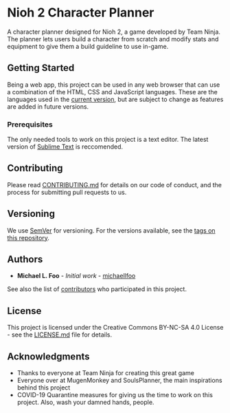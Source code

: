 # Nioh 2 Character Planner

A character planner designed for Nioh 2, a game developed by Team Ninja. The planner lets users build a character from scratch and modify stats and equipment to give them a build guideline to use in-game.

## Getting Started

Being a web app, this project can be used in any web browser that can use a combination of the HTML, CSS and JavaScript languages. These are the languages used in the [current version](https://github.com/michaellfoo/Nioh2CharPlanner), but are subject to change as features are added in future versions.

### Prerequisites

The only needed tools to work on this project is a text editor. The latest version of [Sublime Text](https://www.sublimetext.com/3) is reccomended.

## Contributing

Please read [CONTRIBUTING.md](https://github.com/michaellfoo/Nioh2CharPlanner/blob/master/CONTRIBUTING.md) for details on our code of conduct, and the process for submitting pull requests to us.

## Versioning

We use [SemVer](http://semver.org/) for versioning. For the versions available, see the [tags on this repository](https://github.com/michaellfoo/Nioh2CharPlanner/tags). 

## Authors

* **Michael L. Foo** - *Initial work* - [michaellfoo](https://github.com/michaellfoo)

See also the list of [contributors](https://github.com/michaellfoo/Nioh2CharPlanner/contributors) who participated in this project.

## License

This project is licensed under the Creative Commons BY-NC-SA 4.0 License - see the [LICENSE.md](https://github.com/michaellfoo/Nioh2CharPlanner/LICENSE.md) file for details.

## Acknowledgments

* Thanks to everyone at Team Ninja for creating this great game
* Everyone over at MugenMonkey and SoulsPlanner, the main inspirations behind this project
* COVID-19 Quarantine measures for giving us the time to work on this project. Also, wash your damned hands, people.